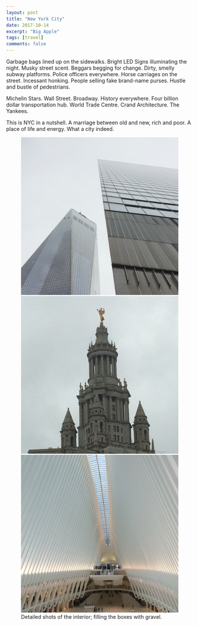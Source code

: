 ```yaml
---
layout: post
title: "New York City"
date: 2017-10-14
excerpt: "Big Apple"
tags: [travel]
comments: false
---
```


Garbage bags lined up on the sidewalks. Bright LED Signs illuminating the night. Musky street scent. Beggars begging for change. Dirty, smelly subway platforms. Police officers everywhere. Horse carriages on the street. Incessant honking. People selling fake brand-name purses. Hustle and bustle of pedestrians.

 Michelin Stars. Wall Street. Broadway. History everywhere. Four billion dollar transportation hub. World Trade Centre. Crand Architecture. The Yankees.

 This is NYC in a nutshell. A marriage between old and new, rich and poor. A place of life and energy. What a city indeed.

 <figure class="third">
 	<img src="/assets/img/nyc/IMG_2705.JPG">
 	<img src="/assets/img/nyc/IMG_2698.JPG">
 	<img src="/assets/img/nyc/IMG_2710.JPG">
 	<figcaption>Detailed shots of the interior; filling the boxes with gravel.</figcaption>
 </figure>
